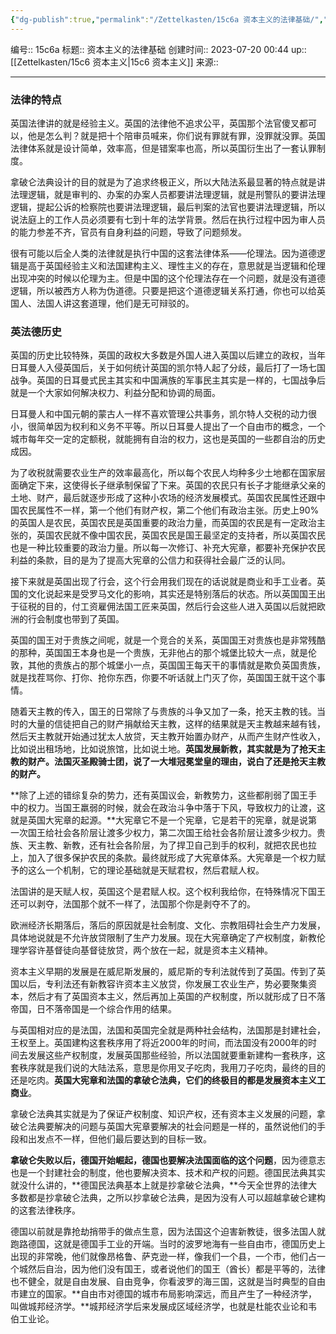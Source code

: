 ```yaml
---
{"dg-publish":true,"permalink":"/Zettelkasten/15c6a 资本主义的法律基础/","dgPassFrontmatter":true}
---
```


编号:: 15c6a
标题:: 资本主义的法律基础
创建时间:: 2023-07-20 00:44
up:: [[Zettelkasten/15c6 资本主义\|15c6 资本主义]]
来源:: 

---
### 法律的特点

英国法律讲的就是经验主义。英国的法律他不追求公平，英国那个法官傻叉都可以，他是怎么判？就是把十个陪审员喊来，你们说有罪就有罪，没罪就没罪。英国法律体系就是设计简单，效率高，但是错案率也高，所以英国衍生出了一套认罪制度。

拿破仑法典设计的目的就是为了追求终极正义，所以大陆法系最显著的特点就是讲法理逻辑，就是审判的、办案的办案人员都要讲法理逻辑，就是刑警队的要讲法理逻辑，提起公诉的检察院也要讲法理逻辑，最后判案的法官也要讲法理逻辑，所以说法庭上的工作人员必须要有七到十年的法学背景。然后在执行过程中因为审人员的能力参差不齐，官员有自身利益的问题，导致了问题频发。

很有可能以后全人类的法律就是执行中国的这套法律体系——伦理法。因为道德逻辑是高于英国经验主义和法国建构主义、理性主义的存在，意思就是当逻辑和伦理出现冲突的时候以伦理为主。但是中国的这个伦理法存在一个问题，就是没有道德逻辑，所以被西方人称为伪道德。只要是把这个道德逻辑关系打通，你也可以给英国人、法国人讲这套道理，他们是无可辩驳的。

### 英法德历史

英国的历史比较特殊，英国的政权大多数是外国人进入英国以后建立的政权，当年日耳曼人入侵英国后，关于如何统计英国的凯尔特人起了分歧，最后打了一场七国战争。英国的日耳曼式民主其实和中国满族的军事民主其实是一样的，七国战争后就是一个大家如何解决权力、利益分配和协调的局面。

日耳曼人和中国元朝的蒙古人一样不喜欢管理公共事务，凯尔特人交税的动力很小，很简单因为权利和义务不平等。所以日耳曼人提出了一个自由市的概念，一个城市每年交一定的定额税，就能拥有自治的权力，这也是英国的一些郡自治的历史成因。

为了收税就需要农业生产的效率最高化，所以每个农民人均种多少土地都在国家层面确定下来，这使得长子继承制保留了下来。英国的农民只有长子才能继承父亲的土地、财产，最后就逐步形成了这种小农场的经济发展模式。英国农民属性还跟中国农民属性不一样，第一个他们有财产权，第二个他们有政治主张。历史上90%的英国人是农民，英国农民是英国重要的政治力量，而英国的农民是有一定政治主张的，英国农民就不像中国农民，英国农民是国王最坚定的支持者，所以英国农民也是一种比较重要的政治力量。所以每一次修订、补充大宪章，都要补充保护农民利益的条款，目的是为了提高大宪章的公信力和获得社会最广泛的认同。

接下来就是英国出现了行会，这个行会用我们现在的话说就是商业和手工业者。英国的文化说起来是受罗马文化的影响，其实还是特别落后的状态。所以英国国王出于征税的目的，付工资雇佣法国工匠来英国，然后行会这些人进入英国以后就把欧洲的行会制度也带到了英国。

英国的国王对于贵族之间呢，就是一个竞合的关系，英国国王对贵族也是非常残酷的那种，英国国王本身也是一个贵族，无非他占的那个城堡比较大一点，就是伦敦，其他的贵族占的那个城堡小一点，英国国王每天干的事情就是欺负英国贵族，就是找茬骂你、打你、抢你东西，你要不听话就上门灭了你，英国国王就干这个事情。

随着天主教的传入，国王的日常除了与贵族的斗争又加了一条，抢天主教的钱。当时的大量的信徒把自己的财产捐献给天主教，这样的结果就是天主教越来越有钱，然后天主教就开始通过犹太人放贷，天主教开始置办财产，从而产生财产性收入，比如说出租场地，比如说旅馆，比如说土地。**英国发展新教，其实就是为了抢天主教的财产。法国灭圣殿骑士团，说了一大堆冠冕堂皇的理由，说白了还是抢天主教的财产。**

**除了上述的错综复杂的势力，还有英国议会，新教势力，这些都削弱了国王手中的权力。当国王羸弱的时候，就会在政治斗争中落于下风，导致权力的让渡，这就是英国大宪章的起源。**大宪章它不是一个宪章，它是若干的宪章，就是说第一次国王给社会各阶层让渡多少权力，第二次国王给社会各阶层让渡多少权力。贵族、天主教、新教，还有社会各阶层，为了捍卫自己到手的权利，就把农民也拉上，加入了很多保护农民的条款。最终就形成了大宪章体系。大宪章是一个权力赋予的这么一个机制，它的理论基础就是天赋君权，然后君赋人权。

法国讲的是天赋人权，英国这个是君赋人权。这个权利我给你，在特殊情况下国王还可以剥夺，法国那个就不一样了，法国那个你是剥夺不了的。

欧洲经济长期落后，落后的原因就是社会制度、文化、宗教阻碍社会生产力发展，具体地说就是不允许放贷限制了生产力发展。现在大宪章确定了产权制度，新教伦理学容许基督徒向基督徒放贷，两个放在一起，就是资本主义精神。

资本主义早期的发展是在威尼斯发展的，威尼斯的专利法就传到了英国。传到了英国以后，专利法还有新教容许资本主义放贷，你发展工农业生产，势必要聚集资本，然后才有了英国资本主义，然后再加上英国的产权制度，所以就形成了日不落帝国，日不落帝国是一个综合作用的结果。

与英国相对应的是法国，法国和英国完全就是两种社会结构，法国那是封建社会，王权至上。英国建构这套秩序用了将近2000年的时间，而法国没有2000年的时间去发展这些产权制度，发展英国那些经验，所以法国就要重新建构一套秩序，这套秩序就是我们说的大陆法系，意思是你用叉子吃肉，我用刀子吃肉，最终的目的还是吃肉。**英国大宪章和法国的拿破仑法典，它们的终极目的都是发展资本主义工商业**。

拿破仑法典其实就是为了保证产权制度、知识产权，还有资本主义发展的问题，拿破仑法典要解决的问题与英国大宪章要解决的社会问题是一样的，虽然说他们的手段和出发点不一样，但他们最后要达到的目标一致。

**拿破仑失败以后，德国开始崛起，德国也要解决法国面临的这个问题**，因为德意志也是一个封建社会的制度，他也要解决资本、技术和产权的问题。德国民法典其实就没什么讲的，**德国民法典基本上就是抄拿破仑法典，**今天全世界的法律大多数都是抄拿破仑法典，之所以抄拿破仑法典，是因为没有人可以超越拿破仑建构的这套法律秩序。

德国以前就是靠抢劫捎带手的做点生意，因为法国这个迫害新教徒，很多法国人就跑路德国，这就是德国手工业的开端。当时的波罗地海有一些自由市，德国历史上出现的非常晚，他们就像昂格鲁、萨克逊一样，像我们一个县，一个市，他们占一个城然后自治，因为他们没有国王，或者说他们的国王（酋长）都是平等的，法律也不健全，就是自由发展、自由竞争，你看波罗的海三国，这就是当时典型的自由市建立的国家。**自由市对德国的城市布局影响深远，而且产生了一种经济学，叫做城邦经济学。**城邦经济学后来发展成区域经济学，也就是杜能农业论和韦伯工业论。